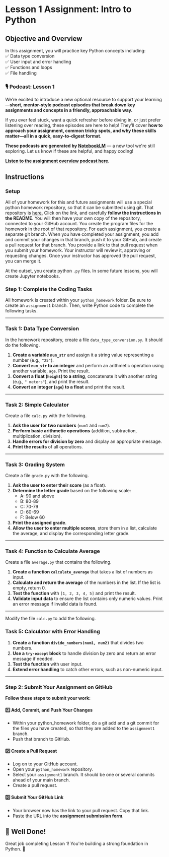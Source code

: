 # **Lesson 1 Assignment: Intro to Python**  

## **Objective and Overview**  
In this assignment, you will practice key Python concepts including:  
✅ Data type conversion  
✅ User input and error handling  
✅ Functions and loops  
✅ File handling  

### 🎙️ Podcast: Lesson 1

We’re excited to introduce a new optional resource to support your learning—**short, mentor-style podcast episodes that break down key assignments and concepts in a friendly, approachable way.**

If you ever feel stuck, want a quick refresher before diving in, or just prefer listening over reading, these episodes are here to help! They’ll cover **how to approach your assignment, common tricky spots, and why these skills matter—all in a quick, easy-to-digest format**.

**These podcasts are generated by [NotebookLM](https://notebooklm.google/)** — a new tool we're still exploring. Let us know if these are helpful, and happy coding!

**[Listen to the assignment overview podcast here](https://youtu.be/azM0-ybstt4).**

## **Instructions**

### **Setup**

All of your homework for this and future assignments will use a special python homework repository, so that it can be submitted using git.  That repository is [here.](https://github.com/Code-the-Dream-School/python_homework)  Click on the link, and carefully **follow the instructions in the README**.  You will then have your own copy of the repository, connected to your GitHub account.  You create the program files for the homework in the root of that repository.  For each assignment, you create a separate git branch.  When you have completed your assignment, you add and commit your changes in that branch, push it to your GitHub, and create a pull request for that branch.  You provide a link to that pull request when you submit your homework.  Your instructor will review it, approving or requesting changes.  Once your instructor has approved the pull request, you can merge it.

At the outset, you create python `.py` files.  In some future lessons, you will create Jupyter notebooks.  

### **Step 1: Complete the Coding Tasks**  
All homework is created within your `python_homework` folder.  Be sure to create an `assignment1` branch.  Then, write Python code to complete the following tasks.

---

### **Task 1: Data Type Conversion**  
In the homework repository, create a file `data_type_conversion.py`.   It should do the following.
1. **Create a variable `num_str`** and assign it a string value representing a number (e.g., `"25"`).  
2. **Convert `num_str` to an integer** and perform an arithmetic operation using another variable, `age`. Print the result.  
3. **Convert a float (`height`) to a string**, concatenate it with another string (e.g., `" meters"`), and print the result.  
4. **Convert an integer (`age`) to a float** and print the result.  

---

### **Task 2: Simple Calculator** 
Create a file `calc.py` with the following. 
1. **Ask the user for two numbers** (`num1` and `num2`).  
2. **Perform basic arithmetic operations** (addition, subtraction, multiplication, division).  
3. **Handle errors for division by zero** and display an appropriate message.  
4. **Print the results** of all operations.  

---

### **Task 3: Grading System** 
Create a file `grade.py` with the following. 
1. **Ask the user to enter their score** (as a float).  
2. **Determine the letter grade** based on the following scale:  
   - A: 90 and above  
   - B: 80-89  
   - C: 70-79  
   - D: 60-69  
   - F: Below 60  
3. **Print the assigned grade**.  
4. **Allow the user to enter multiple scores**, store them in a list, calculate the average, and display the corresponding letter grade.  

---

### **Task 4: Function to Calculate Average**  
Create a file `average.py` that contains the following.
1. **Create a function `calculate_average`** that takes a list of numbers as input.  
2. **Calculate and return the average** of the numbers in the list. If the list is empty, return 0.  
3. **Test the function** with `[1, 2, 3, 4, 5]` and print the result.  
4. **Validate input data** to ensure the list contains only numeric values. Print an error message if invalid data is found.  

---
Modify the file `calc.py` to add the following.
### **Task 5: Calculator with Error Handling**  
1. **Create a function `divide_numbers(num1, num2)`** that divides two numbers.  
2. **Use a `try-except` block** to handle division by zero and return an error message if needed.  
3. **Test the function** with user input.  
4. **Extend error handling** to catch other errors, such as non-numeric input.  

---

### **Step 2: Submit Your Assignment on GitHub**  

**Follow these steps to submit your work:**  

#### **1️⃣ Add, Commit, and Push Your Changes**  
- Within your python_homework folder, do a git add and a git commit for the files you have created, so that they are added to the `assignment1` branch.
- Push that branch to GitHub. 

#### **2️⃣ Create a Pull Request**  
- Log on to your GitHub account.
- Open your `python_homework` repository.
- Select your `assignment1` branch.  It should be one or several commits ahead of your main branch.
- Create a pull request.

#### **3️⃣ Submit Your GitHub Link**  
- Your browser now has the link to your pull request.  Copy that link. 
- Paste the URL into the **assignment submission form**.  

## **🎉 Well Done!**  
Great job completing Lesson 1! You're building a strong foundation in Python. 🚀  
